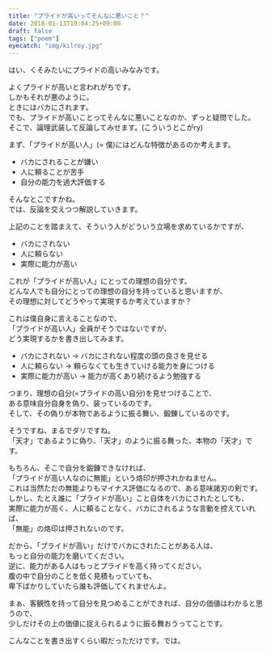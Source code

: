 ```yaml
---
title: "プライドが高いってそんなに悪いこと？"
date: 2018-01-13T19:04:25+09:00
draft: false
tags: ["poem"]
eyecatch: "img/kilroy.jpg"
---
```

はい、くそみたいにプライドの高いみなみです。
<!--more-->

よくプライドが高いと言われがちです。  
しかもそれが悪のように。  
ときにはバカにされます。  
でも、プライドが高いことってそんなに悪いことなのか、ずっと疑問でした。  
そこで、論理武装して反論してみせます。(こういうとこがry)

まず、「プライドが高い人」(= 僕)にはどんな特徴があるのか考えます。 
 
- バカにされることが嫌い
- 人に頼ることが苦手
- 自分の能力を過大評価する

そんなとこですかね。  
では、反論を交えつつ解説していきます。  

上記のことを踏まえて、そういう人がどういう立場を求めているかですが、  

- バカにされない
- 人に頼らない
- 実際に能力が高い

これが「プライドが高い人」にとっての理想の自分です。  
どんな人でも自分にとっての理想の自分を持っていると思いますが、  
その理想に対してどうやって実現するか考えていますか？  

これは僕自身に言えることなので、  
「プライドが高い人」全員がそうではないですが、  
どう実現するかを書き出してみます。  

- バカにされない → バカにされない程度の頭の良さを見せる
- 人に頼らない → 頼らなくても生きていける能力を身につける
- 実際に能力が高い → 能力が高くあり続けるよう勉強する

つまり、理想の自分(=プライドの高い自分)を見せつけることで、  
ある意味自分自身を偽り、装っているのです。  
そして、その偽りが本物であるように振る舞い、鍛錬しているのです。  

そうですね、まるでダリですね。  
「天才」であるように偽り、「天才」のように振る舞った、本物の「天才」です。  

もちろん、そこで自分を鍛錬できなければ、  
「プライドが高い人なのに無能」という烙印が押されかねません。  
これは当然ただの無能よりもマイナス評価になるので、ある意味諸刃の剣です。  
しかし、たとえ誰に「プライドが高い」こと自体をバカにされたとしても、  
実際に能力が高く、人に頼ることなく、バカにされるような言動を控えていれば、  
「無能」の烙印は押されないのです。  

だから、「プライドが高い」だけでバカにされたことがある人は、  
もっと自分の能力を磨いてください。  
逆に、能力がある人はもっとプライドを高く持ってください。  
腹の中で自分のことを低く見積もっていても、  
卑下ばかりしていたら誰も評価してくれませんよ。

まぁ、客観性を持って自分を見つめることができれば、自分の価値はわかると思うので、  
少しだけその上の価値に捉えられるように振る舞おうってことです。

こんなことを書き出すくらい暇だっただけです。では。